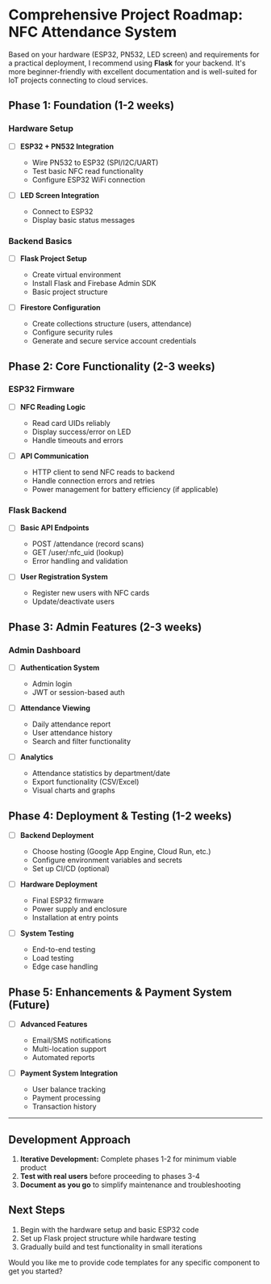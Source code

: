 # Comprehensive Project Roadmap: NFC Attendance System

Based on your hardware (ESP32, PN532, LED screen) and requirements for a practical deployment, I recommend using **Flask** for your backend. It's more beginner-friendly with excellent documentation and is well-suited for IoT projects connecting to cloud services.

## Phase 1: Foundation (1-2 weeks)

### Hardware Setup
- [ ] **ESP32 + PN532 Integration**
  - Wire PN532 to ESP32 (SPI/I2C/UART)
  - Test basic NFC read functionality
  - Configure ESP32 WiFi connection
  
- [ ] **LED Screen Integration**
  - Connect to ESP32
  - Display basic status messages

### Backend Basics
- [ ] **Flask Project Setup**
  - Create virtual environment
  - Install Flask and Firebase Admin SDK
  - Basic project structure

- [ ] **Firestore Configuration**
  - Create collections structure (users, attendance)
  - Configure security rules
  - Generate and secure service account credentials

## Phase 2: Core Functionality (2-3 weeks)

### ESP32 Firmware
- [ ] **NFC Reading Logic**
  - Read card UIDs reliably
  - Display success/error on LED
  - Handle timeouts and errors

- [ ] **API Communication**
  - HTTP client to send NFC reads to backend
  - Handle connection errors and retries
  - Power management for battery efficiency (if applicable)

### Flask Backend
- [ ] **Basic API Endpoints**
  - POST /attendance (record scans)
  - GET /user/:nfc_uid (lookup)
  - Error handling and validation

- [ ] **User Registration System**
  - Register new users with NFC cards
  - Update/deactivate users

## Phase 3: Admin Features (2-3 weeks)

### Admin Dashboard
- [ ] **Authentication System**
  - Admin login
  - JWT or session-based auth

- [ ] **Attendance Viewing**
  - Daily attendance report
  - User attendance history
  - Search and filter functionality

- [ ] **Analytics**
  - Attendance statistics by department/date
  - Export functionality (CSV/Excel)
  - Visual charts and graphs

## Phase 4: Deployment & Testing (1-2 weeks)

- [ ] **Backend Deployment**
  - Choose hosting (Google App Engine, Cloud Run, etc.)
  - Configure environment variables and secrets
  - Set up CI/CD (optional)

- [ ] **Hardware Deployment**
  - Final ESP32 firmware
  - Power supply and enclosure
  - Installation at entry points

- [ ] **System Testing**
  - End-to-end testing
  - Load testing
  - Edge case handling

## Phase 5: Enhancements & Payment System (Future)

- [ ] **Advanced Features**
  - Email/SMS notifications
  - Multi-location support
  - Automated reports

- [ ] **Payment System Integration**
  - User balance tracking
  - Payment processing
  - Transaction history

---

## Development Approach

1. **Iterative Development:** Complete phases 1-2 for minimum viable product
2. **Test with real users** before proceeding to phases 3-4
3. **Document as you go** to simplify maintenance and troubleshooting

## Next Steps

1. Begin with the hardware setup and basic ESP32 code
2. Set up Flask project structure while hardware testing
3. Gradually build and test functionality in small iterations

Would you like me to provide code templates for any specific component to get you started?